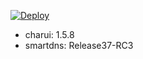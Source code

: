 [![Deploy](https://www.herokucdn.com/deploy/button.png)](https://dashboard.heroku.com/new?template=https://github.com/o0HalfLife0o/dockerRui) 
+ charui: 1.5.8
+ smartdns: Release37-RC3
